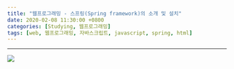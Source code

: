 ```yaml
---
title: "웹프로그래밍 - 스프링(Spring framework)의 소개 및 설치"
date: 2020-02-08 11:30:00 +0800
categories: [Studying, 웹프로그래밍]
tags: [web, 웹프로그래밍, 자바스크립트, javascript, spring, html]
---
```






------

![](https://github.com/ChanhuiSeok/chanhuiseok.github.io/blob/master/assets/img/sample/web_title?raw=true)